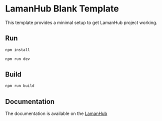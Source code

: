 # LamanHub Blank Template

This template provides a minimal setup to get LamanHub project working.

## Run

```bash
npm install

npm run dev
```

## Build

```bash
npm run build
```

## Documentation

The documentation is available on the [LamanHub](https://lamanhub.site/docs/what-is-lamanhub.html)
